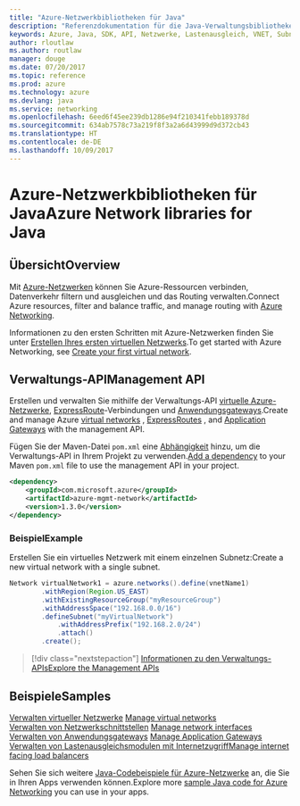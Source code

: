 ```yaml
---
title: "Azure-Netzwerkbibliotheken für Java"
description: "Referenzdokumentation für die Java-Verwaltungsbibliotheken für Azure-Netzwerke"
keywords: Azure, Java, SDK, API, Netzwerke, Lastenausgleich, VNET, Subnetz
author: rloutlaw
ms.author: routlaw
manager: douge
ms.date: 07/20/2017
ms.topic: reference
ms.prod: azure
ms.technology: azure
ms.devlang: java
ms.service: networking
ms.openlocfilehash: 6eed6f45ee239db1286e94f210341febb189378d
ms.sourcegitcommit: 634ab7578c73a219f8f3a2a6d43999d9d372cb43
ms.translationtype: HT
ms.contentlocale: de-DE
ms.lasthandoff: 10/09/2017
---
```

# <a name="azure-network-libraries-for-java"></a><span data-ttu-id="9def9-104">Azure-Netzwerkbibliotheken für Java</span><span class="sxs-lookup"><span data-stu-id="9def9-104">Azure Network libraries for Java</span></span>

## <a name="overview"></a><span data-ttu-id="9def9-105">Übersicht</span><span class="sxs-lookup"><span data-stu-id="9def9-105">Overview</span></span>

<span data-ttu-id="9def9-106">Mit [Azure-Netzwerken](/azure/networking/networking-overview) können Sie Azure-Ressourcen verbinden, Datenverkehr filtern und ausgleichen und das Routing verwalten.</span><span class="sxs-lookup"><span data-stu-id="9def9-106">Connect Azure resources, filter and balance traffic, and manage routing with [Azure Networking](/azure/networking/networking-overview).</span></span>

<span data-ttu-id="9def9-107">Informationen zu den ersten Schritten mit Azure-Netzwerken finden Sie unter [Erstellen Ihres ersten virtuellen Netzwerks](/azure/virtual-network/virtual-network-get-started-vnet-subnet).</span><span class="sxs-lookup"><span data-stu-id="9def9-107">To get started with Azure Networking, see [Create your first virtual network](/azure/virtual-network/virtual-network-get-started-vnet-subnet).</span></span>

## <a name="management-api"></a><span data-ttu-id="9def9-108">Verwaltungs-API</span><span class="sxs-lookup"><span data-stu-id="9def9-108">Management API</span></span>

<span data-ttu-id="9def9-109">Erstellen und verwalten Sie mithilfe der Verwaltungs-API [virtuelle Azure-Netzwerke](/azure/virtual-network/virtual-networks-overview), [ExpressRoute](/azure/expressroute/)-Verbindungen und [Anwendungsgateways](/azure/application-gateway/).</span><span class="sxs-lookup"><span data-stu-id="9def9-109">Create and manage Azure [virtual networks](/azure/virtual-network/virtual-networks-overview) , [ExpressRoutes](/azure/expressroute/) , and [Application Gateways](/azure/application-gateway/) with the management API.</span></span>

<span data-ttu-id="9def9-110">Fügen Sie der Maven-Datei `pom.xml` eine [Abhängigkeit](https://maven.apache.org/guides/getting-started/index.html#How_do_I_use_external_dependencies) hinzu, um die Verwaltungs-API in Ihrem Projekt zu verwenden.</span><span class="sxs-lookup"><span data-stu-id="9def9-110">[Add a dependency](https://maven.apache.org/guides/getting-started/index.html#How_do_I_use_external_dependencies) to your Maven `pom.xml` file to use the management API in your project.</span></span>  

```XML
<dependency>
    <groupId>com.microsoft.azure</groupId>
    <artifactId>azure-mgmt-network</artifactId>
    <version>1.3.0</version>
</dependency>
```   

### <a name="example"></a><span data-ttu-id="9def9-111">Beispiel</span><span class="sxs-lookup"><span data-stu-id="9def9-111">Example</span></span>

<span data-ttu-id="9def9-112">Erstellen Sie ein virtuelles Netzwerk mit einem einzelnen Subnetz:</span><span class="sxs-lookup"><span data-stu-id="9def9-112">Create a new virtual network with a single subnet.</span></span>

```java
Network virtualNetwork1 = azure.networks().define(vnetName1)
        .withRegion(Region.US_EAST)
        .withExistingResourceGroup("myResourceGroup")
        .withAddressSpace("192.168.0.0/16")
        .defineSubnet("myVirtualNetwork")
            .withAddressPrefix("192.168.2.0/24")
            .attach()
        .create();
```

> [!div class="nextstepaction"]
> [<span data-ttu-id="9def9-113">Informationen zu den Verwaltungs-APIs</span><span class="sxs-lookup"><span data-stu-id="9def9-113">Explore the Management APIs</span></span>](/java/api/overview/azure/networking/managementapi)

## <a name="samples"></a><span data-ttu-id="9def9-114">Beispiele</span><span class="sxs-lookup"><span data-stu-id="9def9-114">Samples</span></span>

<span data-ttu-id="9def9-115">[Verwalten virtueller Netzwerke](https://github.com/Azure-Samples/network-java-manage-virtual-network) </span><span class="sxs-lookup"><span data-stu-id="9def9-115">[Manage virtual networks](https://github.com/Azure-Samples/network-java-manage-virtual-network) </span></span>  
<span data-ttu-id="9def9-116">[Verwalten von Netzwerkschnittstellen](https://github.com/Azure-Samples/network-java-manage-network-interface) </span><span class="sxs-lookup"><span data-stu-id="9def9-116">[Manage network interfaces](https://github.com/Azure-Samples/network-java-manage-network-interface) </span></span>  
<span data-ttu-id="9def9-117">[Verwalten von Anwendungsgateways](https://github.com/Azure-Samples/application-gateway-java-manage-simple-application-gateways) </span><span class="sxs-lookup"><span data-stu-id="9def9-117">[Manage Application Gateways](https://github.com/Azure-Samples/application-gateway-java-manage-simple-application-gateways) </span></span>  
[<span data-ttu-id="9def9-118">Verwalten von Lastenausgleichsmodulen mit Internetzugriff</span><span class="sxs-lookup"><span data-stu-id="9def9-118">Manage internet facing load balancers</span></span>](https://github.com/Azure-Samples/network-java-manage-internet-facing-load-balancers)   

<span data-ttu-id="9def9-119">Sehen Sie sich weitere [Java-Codebeispiele für Azure-Netzwerke](https://azure.microsoft.com/resources/samples/?platform=java&term=network) an, die Sie in Ihren Apps verwenden können.</span><span class="sxs-lookup"><span data-stu-id="9def9-119">Explore more [sample Java code for Azure Networking](https://azure.microsoft.com/resources/samples/?platform=java&term=network) you can use in your apps.</span></span>
